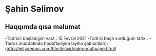 # Şahin Səlimov
## Haqqımda qısa məlumat
-Tədrisə başladığım vaxt : 15 Fevral 2021
-Tədrisi başa vurduğum tarix :
-Tədris müddətində hədəflədiyim layihə şablon(ları):
(http://jellydemos.com/html/elixir/index-multpage.html)
